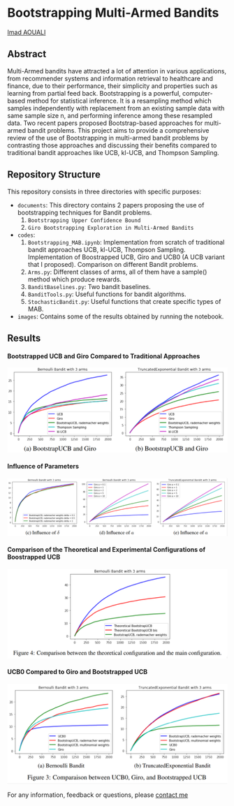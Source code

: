 # Bootstrapping Multi-Armed Bandits

[Imad AOUALI](https://www.linkedin.com/in/imad-aouali/)

## Abstract

Multi-Armed bandits have attracted a lot of attention in various applications, from recommender systems and information retrieval to healthcare and finance, due to their performance, their simplicity and properties such as learning from partial feed back. Bootstrapping is a powerful, computer-based method for statistical inference. It is a resampling method which samples independently with replacement from an existing sample data with same sample size n, and performing inference among these resampled data. Two recent papers proposed Bootstrap-based approaches for multi-armed bandit problems. This project aims to provide a comprehensive review of the use of Bootstrapping in multi-armed bandit problems by contrasting those approaches and discussing their benefits compared to traditional bandit approaches like UCB, kl-UCB, and Thompson Sampling.

## Repository Structure

This repository consists in three directories with specific purposes:

- `documents`: This directory contains 2 papers proposing the use of bootstrapping techniques for Bandit problems.
  1. `Bootstrapping Upper Confidence Bound`
  2. `Giro Bootstrapping Exploration in Multi-Armed Bandits`
- `codes`:
  1. `Bootstrapping_MAB.ipynb`: Implementation from scratch of traditional bandit approaches UCB, kl-UCB, Thompson Sampling. Implementation of Boostrapped UCB, Giro and UCB0 (A UCB variant that I proposed). Comparison on different Bandit problems.
  2. `Arms.py`: Different classes of arms, all of them have a sample() method which produce rewards.
  3. `BanditBaselines.py`: Two bandit baselines.
  4. `BanditTools.py`: Useful functions for bandit algorithms.
  5. `StochasticBandit.py`: Useful functions that create specific types of MAB.
- `images`: Contains some of the results obtained by running the notebook.

## Results

#### Bootstrapped UCB and Giro Compared to Traditional Approaches

![Comparison](images/giro_vs_bootstrapucb.PNG)

#### Influence of Parameters

![Influence of Parameters](images/influence_params.PNG)


#### Comparison of the Theoretical and Experimental Configurations of Boostrapped UCB

![Theory and Practice](images/theo_vs_expe.PNG)


#### UCB0 Compared to Giro and Bootstrapped UCB

![UCB0](images/ucb0_vs_others.PNG)

For any information, feedback or questions, please [contact me][imad-email]

[imad-email]: mailto:imadaouali9@gmail.com 
